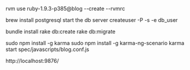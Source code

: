 rvm use ruby-1.9.3-p385@blog --create --rvmrc

brew install postgresql
start the db server
createuser -P -s -e db_user

bundle install
rake db:create
rake db:migrate

sudo npm install -g karma
sudo npm install -g karma-ng-scenario
karma start spec/javascripts/blog.conf.js

http://localhost:9876/
